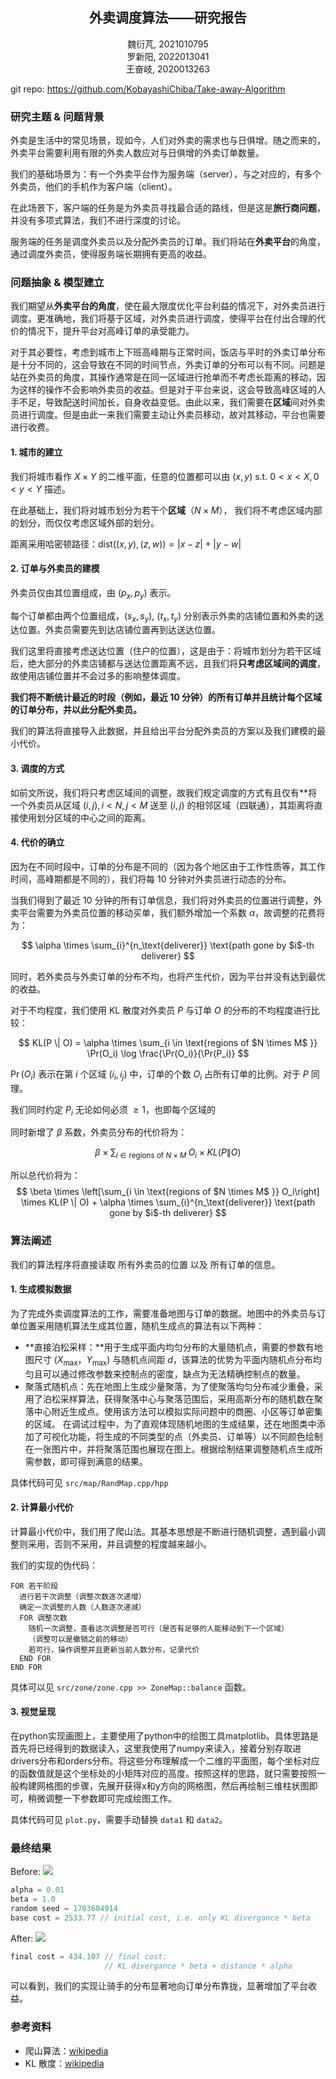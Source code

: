 ## <center>外卖调度算法——研究报告</center>

<center>魏衍芃, 2021010795</center>
<center>罗新阳, 2022013041</center>
<center>王奋岐, 2020013263</center>

git repo: https://github.com/KobayashiChiba/Take-away-Algorithm

### 研究主题 & 问题背景

外卖是生活中的常见场景，现如今，人们对外卖的需求也与日俱增。随之而来的，外卖平台需要利用有限的外卖人数应对与日俱增的外卖订单数量。

我们的基础场景为：有一个外卖平台作为服务端（server），与之对应的，有多个外卖员，他们的手机作为客户端（client）。

在此场景下，客户端的任务是为外卖员寻找最合适的路线，但是这是**旅行商问题**，并没有多项式算法，我们不进行深度的讨论。

服务端的任务是调度外卖员以及分配外卖员的订单。我们将站在**外卖平台**的角度，通过调度外卖员，使得服务端长期拥有更高的收益。

### 问题抽象 & 模型建立

我们期望从**外卖平台的角度**，使在最大限度优化平台利益的情况下，对外卖员进行调度。更准确地，我们将基于区域，对外卖员进行调度，使得平台在付出合理的代价的情况下，提升平台对高峰订单的承受能力。

对于其必要性，考虑到城市上下班高峰期与正常时间，饭店与平时的外卖订单分布是十分不同的，这会导致在不同的时间节点，外卖订单的分布可以有不同。问题是站在外卖员的角度，其操作通常是在同一区域进行抢单而不考虑长距离的移动，因为这样的操作不会影响外卖员的收益。但是对于平台来说，这会导致高峰区域的人手不足，导致配送时间加长，自身收益变低。由此以来，我们需要在**区域**间对外卖员进行调度。但是由此一来我们需要主动让外卖员移动，故对其移动，平台也需要进行收费。

#### 1. 城市的建立

我们将城市看作 $X \times Y$ 的二维平面，任意的位置都可以由 $(x, y) \text{ s.t. } 0 < x < X, 0 < y < Y$ 描述。

在此基础上，我们将对城市划分为若干个**区域**（$N\times M$）， 我们将不考虑区域内部的划分，而仅仅考虑区域外部的划分。

距离采用哈密顿路径：$\text{dist}((x,y), (z,w)) = |x-z|+|y-w|$

#### 2. 订单与外卖员的建模

外卖员仅由其位置组成，由 $(p_x, p_y)$ 表示。

每个订单都由两个位置组成，$(s_x, s_y)$, $(t_x, t_y)$ 分别表示外卖的店铺位置和外卖的送达位置。外卖员需要先到达店铺位置再到达送达位置。

我们这里将直接考虑送达位置（住户的位置），这是由于：将城市划分为若干区域后，绝大部分的外卖店铺都与送达位置距离不远，且我们将**只考虑区域间的调度**，故使用店铺位置并不会过多的影响整体调度。

**我们将不断统计最近的时段（例如，最近 10 分钟）的所有订单并且统计每个区域的订单分布，并以此分配外卖员。**

我们的算法将直接导入此数据，并且给出平台分配外卖员的方案以及我们建模的最小代价。

#### 3. 调度的方式

如前文所说，我们将只考虑区域间的调整，故我们规定调度的方式有且仅有**将一个外卖员从区域 $(i, j), i < N, j < M$ 送至 $(i, j)$ 的相邻区域（四联通），其距离将直接使用划分区域的中心之间的距离。

#### 4. 代价的确立

因为在不同时段中，订单的分布是不同的（因为各个地区由于工作性质等，其工作时间，高峰期都是不同的），我们将每 $10$ 分钟对外卖员进行动态的分布。

当我们得到了最近 $10$ 分钟的所有订单信息，我们将对外卖员的位置进行调整，外卖平台需要为外卖员位置的移动买单，我们额外增加一个系数 $\alpha$，故调整的花费将为：

$$
\alpha \times \sum_{i}^{n_\text{deliverer}} \text{path gone by $i$-th deliverer} 
$$

同时，若外卖员与外卖订单的分布不均，也将产生代价，因为平台并没有达到最优的收益。

对于不均程度，我们使用 KL 散度对外卖员 $P$ 与订单 $O$ 的分布的不均程度进行比较：

$$
KL(P \| O) = \alpha \times \sum_{i \in \text{regions of $N \times M$ }} \Pr(O_i) \log \frac{\Pr(O_i)}{\Pr(P_i)}
$$

$\Pr(O_i)$ 表示在第 $i$ 个区域 $(i_i, i_j)$ 中，订单的个数 $O_i$ 占所有订单的比例。对于 $P$ 同理。

我们同时约定 $P_i$ 无论如何必须 $\ge 1$，也即每个区域的

同时新增了 $\beta$ 系数，外卖员分布的代价将为：

$$
\beta \times \sum_{i \in \text{regions of $N \times M$ }} O_i \times KL(P \| O)
$$

所以总代价将为：
$$
\beta \times \left[\sum_{i \in \text{regions of $N \times M$ }} O_i\right] \times KL(P \| O) + \alpha \times \sum_{i}^{n_\text{deliverer}} \text{path gone by $i$-th deliverer} 
$$

### 算法阐述

我们的算法程序将直接读取 所有外卖员的位置 以及 所有订单的信息。

#### 1. 生成模拟数据

为了完成外卖调度算法的工作，需要准备地图与订单的数据。地图中的外卖员与订单位置采用随机算法生成其位置，随机生成点的算法有以下两种：
- **直接泊松采样：**用于生成平面内均匀分布的大量随机点，需要的参数有地图尺寸 $(X_\mathrm{max}，Y_\mathrm{max})$ 与随机点间距 $d$，该算法的优势为平面内随机点分布均匀且可以通过修改参数来控制点的密度，缺点为无法精确控制点的数量。
- 聚落式随机点：先在地图上生成少量聚落，为了使聚落均匀分布减少重叠，采用了泊松采样算法，获得聚落中心与聚落范围后，采用高斯分布的随机数在聚落中心附近生成点。使用该方法可以模拟实际问题中的商圈、小区等订单密集的区域。
在调试过程中，为了直观体现随机地图的生成结果，还在地图类中添加了可视化功能，将生成的不同类型的点（外卖员、订单等）以不同颜色绘制在一张图片中，并将聚落范围也展现在图上。根据绘制结果调整随机点生成所需参数，即可得到满意的结果。

具体代码可见 ```src/map/RandMap.cpp/hpp```


#### 2. 计算最小代价

计算最小代价中，我们用了爬山法。其基本思想是不断进行随机调整，遇到最小调整则采用，否则不采用，并且调整的程度越来越小。

我们的实现的伪代码：

```
FOR 若干阶段
  进行若干次调整（调整次数逐次递增）
  确定一次调整的人数（人数逐次递减）
  FOR 调整次数
    随机一次调整，查看这次调整是否可行（是否有足够的人能移动到下一个区域）
    （调整可以是撤销之前的移动）
    若可行，操作调整并且更新当前人数分布，记录代价
  END FOR
END FOR
```

具体可以见 ```src/zone/zone.cpp >> ZoneMap::balance``` 函数。

#### 3. 视觉呈现

在python实现画图上，主要使用了python中的绘图工具matplotlib。具体思路是首先将已经得到的数据读入，这里我使用了numpy来读入，接着分别存取进drivers分布和orders分布。将这些分布理解成一个二维的平面图，每个坐标对应的函数值就是这个坐标处的小矩阵对应的高度。按照这样的思路，就只需要按照一般构建网格图的步骤，先展开获得x和y方向的网格图，然后再绘制三维柱状图即可，稍微调整一下参数即可完成绘图工作。

具体代码可见 ```plot.py```，需要手动替换 ```data1``` 和 ```data2```。

### 最终结果


Before:
![](output_figure1.png)

```c
alpha = 0.01
beta = 1.0
random seed = 1703604914
base cost = 2533.77 // initial cost, i.e. only KL divergance * beta
```


After:
![](output_figure2.png)

```c
final cost = 434.107 // final cost:
                     // KL divergance * beta + distance * alpha
```

可以看到，我们的实现让骑手的分布显著地向订单分布靠拢，显著增加了平台收益。

### 参考资料

- 爬山算法：[wikipedia](https://en.wikipedia.org/wiki/Hill_climbing)
- KL 散度：[wikipedia](https://en.wikipedia.org/wiki/Kullback-Leibler_divergence)